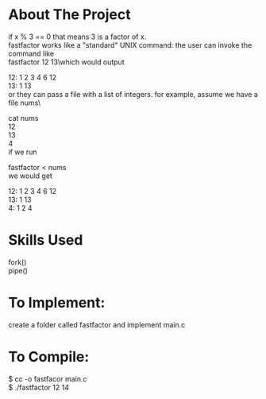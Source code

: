 # About The Project
 if x % 3 == 0 that means 3 is a factor of x.\
 fastfactor works like a "standard" UNIX command: the user can invoke the command like\
 fastfactor 12 13\which would output

12: 1 2 3 4 6 12\
13: 1 13\
or they can pass a file with a list of integers. for example, assume we have a file nums\

cat nums\
12\
13\
4\
if we run

fastfactor < nums\
we would get

12: 1 2 3 4 6 12\
13: 1 13\
4: 1 2 4

# Skills Used 
fork()\
pipe()
# To Implement: 
create a folder called fastfactor and implement main.c
# To Compile: 
$ cc -o fastfacor main.c\
$ ./fastfactor 12 14 
